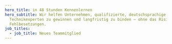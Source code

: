 ```yaml
---
hero_title: in 48 Stunden Kennenlernen
hero_subtitle: Wir helfen Unternehmen, qualifizierte, deutschsprachige IT- und
  Technikexperten zu gewinnen und langfristig zu binden – ohne das Risiko teurer
  Fehlbesetzungen.
job_titles:
  - job_title: Neues Teammitglied
---
```


